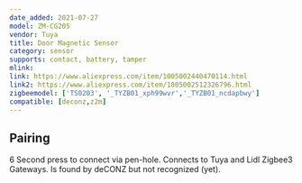 ```yaml
---
date_added: 2021-07-27
model: ZM-CG205
vendor: Tuya
title: Door Magnetic Sensor
category: sensor
supports: contact, battery, tamper
mlink: 
link: https://www.aliexpress.com/item/1005002440470114.html 
link2: https://www.aliexpress.com/item/1005002512326796.html
zigbeemodel: ['TS0203', '_TYZB01_xph99wvr','_TYZB01_ncdapbwy']
compatible: [deconz,z2m]
---
```


## Pairing
6 Second press to connect via pen-hole. Connects to Tuya and Lidl Zigbee3 Gateways. Is found by deCONZ but not recognized (yet).  
